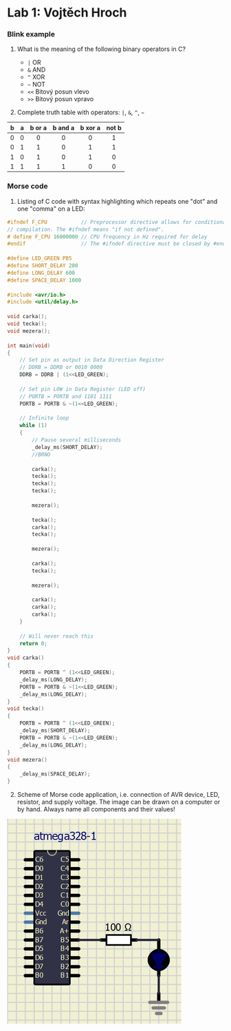 # Lab 1: Vojtěch Hroch

### Blink example

1. What is the meaning of the following binary operators in C?
   * `|`  OR
   * `&`  AND
   * `^`  XOR
   * `~`  NOT
   * `<<` Bitový posun vlevo
   * `>>` Bitový posun vpravo

2. Complete truth table with operators: `|`, `&`, `^`, `~`

| **b** | **a** |**b or a** | **b and a** | **b xor a** | **not b** |
| :-:   | :-:   | :-:       | :-:         | :-:         | :-:       |
| 0     | 0     |0          |0            |0            |1          |
| 0     | 1     |1          |0            |1            |1          |
| 1     | 0     |1          |0            |1            |0          |
| 1     | 1     |1          |1            |0            |0          |


### Morse code

1. Listing of C code with syntax highlighting which repeats one "dot" and one "comma" on a LED:

```c
#ifndef F_CPU           // Preprocessor directive allows for conditional
// compilation. The #ifndef means "if not defined".
# define F_CPU 16000000 // CPU frequency in Hz required for delay
#endif                  // The #ifndef directive must be closed by #endif

#define LED_GREEN PB5
#define SHORT_DELAY 200
#define LONG_DELAY 600
#define SPACE_DELAY 1000

#include <avr/io.h>
#include <util/delay.h>

void carka();
void tecka();
void mezera();

int main(void)
{
	// Set pin as output in Data Direction Register
	// DDRB = DDRB or 0010 0000
	DDRB = DDRB | (1<<LED_GREEN);

	// Set pin LOW in Data Register (LED off)
	// PORTB = PORTB and 1101 1111
	PORTB = PORTB & ~(1<<LED_GREEN);

	// Infinite loop
	while (1)
	{
		// Pause several milliseconds
		_delay_ms(SHORT_DELAY);
		//BRNO

		carka();
		tecka();
		tecka();
		tecka();
		
		mezera();
		
		tecka();
		carka();
		tecka();
		
		mezera();
		
		carka();
		tecka();
		
		mezera();
		
		carka();
		carka();
		carka();
	}

	// Will never reach this
	return 0;
}
void carka()
{
	PORTB = PORTB ^ (1<<LED_GREEN);
	_delay_ms(LONG_DELAY);
	PORTB = PORTB & ~(1<<LED_GREEN);
	_delay_ms(LONG_DELAY);
}
void tecka()
{
	PORTB = PORTB ^ (1<<LED_GREEN);
	_delay_ms(SHORT_DELAY);
	PORTB = PORTB & ~(1<<LED_GREEN);
	_delay_ms(LONG_DELAY);
}
void mezera()
{
	_delay_ms(SPACE_DELAY);
}
```


2. Scheme of Morse code application, i.e. connection of AVR device, LED, resistor, and supply voltage. The image can be drawn on a computer or by hand. Always name all components and their values!

![1](IMAGES/schema.JPG)
